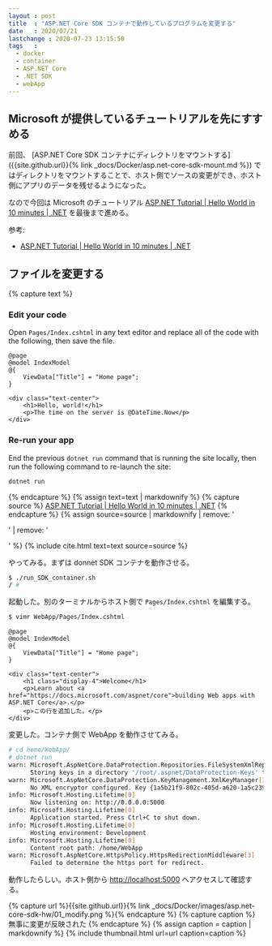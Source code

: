 ```yaml
---
layout : post
title  : "ASP.NET Core SDK コンテナで動作しているプログラムを変更する"
date   : 2020/07/21
lastchange : 2020-07-23 13:15:50
tags   :
  - docker
  - container
  - ASP.NET Core
  - .NET SDK
  - webApp
---
```


## Microsoft が提供しているチュートリアルを先にすすめる

前回、
[ASP.NET Core SDK コンテナにディレクトリをマウントする]({{site.github.url}}{% link _docs/Docker/asp.net-core-sdk-mount.md %})
ではディレクトリをマウントすることで、ホスト側でソースの変更ができ、ホスト側にアプリのデータを残せるようになった。

なので今回は Microsoft のチュートリアル
[ASP.NET Tutorial \| Hello World in 10 minutes \| .NET](https://dotnet.microsoft.com/learn/aspnet/hello-world-tutorial/ "ASP.NET Tutorial \| Hello World in 10 minutes \| .NET")
を最後まで進める。

参考:

* [ASP.NET Tutorial \| Hello World in 10 minutes \| .NET](https://dotnet.microsoft.com/learn/aspnet/hello-world-tutorial/ "ASP.NET Tutorial \| Hello World in 10 minutes \| .NET")


## ファイルを変更する

{% capture text %}
### Edit your code

Open `Pages/Index.cshtml` in any text editor and replace all of the code with the following, then save the file.

```cshtml
@page
@model IndexModel
@{
    ViewData["Title"] = "Home page";
}

<div class="text-center">
    <h1>Hello, world!</h1>
    <p>The time on the server is @DateTime.Now</p>
</div>
```

### Re-run your app

End the previous `dotnet run` command that is running the site locally,
then run the following command to re-launch the site:

```sh
dotnet run
```

{% endcapture %}
{% assign text=text | markdownify %}
{% capture source %}
[ASP.NET Tutorial \| Hello World in 10 minutes \| .NET](https://dotnet.microsoft.com/learn/aspnet/hello-world-tutorial/modify "ASP.NET Tutorial \| Hello World in 10 minutes \| .NET")
{% endcapture %}
{% assign source=source | markdownify | remove: '<p>' | remove: '</p>' %}
{% include cite.html text=text source=source %}

やってみる。まずは donnet SDK コンテナを動作させる。

```sh
$ ./run_SDK_container.sh 
/ # 
```

起動した。別のターミナルからホスト側で `Pages/Index.cshtml` を編集する。

```sh
$ vimr WebApp/Pages/Index.cshtml
```

```cshtml
@page
@model IndexModel
@{
    ViewData["Title"] = "Home page";
}

<div class="text-center">
    <h1 class="display-4">Welcome</h1>
    <p>Learn about <a href="https://docs.microsoft.com/aspnet/core">building Web apps with ASP.NET Core</a>.</p>
    <p>この行を追加した。</p>
</div>
```

変更した。コンテナ側で WebApp を動作させてみる。

```sh
# cd home/WebApp/
# dotnet run
warn: Microsoft.AspNetCore.DataProtection.Repositories.FileSystemXmlRepository[60]
      Storing keys in a directory '/root/.aspnet/DataProtection-Keys' that may not be persisted outside of the container. Protected data will be unavailable when container is destroyed.
warn: Microsoft.AspNetCore.DataProtection.KeyManagement.XmlKeyManager[35]
      No XML encryptor configured. Key {1a5b21f9-802c-405d-a620-1a5c239e4953} may be persisted to storage in unencrypted form.
info: Microsoft.Hosting.Lifetime[0]
      Now listening on: http://0.0.0.0:5000
info: Microsoft.Hosting.Lifetime[0]
      Application started. Press Ctrl+C to shut down.
info: Microsoft.Hosting.Lifetime[0]
      Hosting environment: Development
info: Microsoft.Hosting.Lifetime[0]
      Content root path: /home/WebApp
warn: Microsoft.AspNetCore.HttpsPolicy.HttpsRedirectionMiddleware[3]
      Failed to determine the https port for redirect.
```

動作したらしい。ホスト側から <http://localhost:5000> へアクセスして確認する。

{% capture url %}{{site.github.url}}{% link _docs/Docker/images/asp.net-core-sdk-hw/01_modify.png %}{% endcapture %}
{% capture caption %}
無事に変更が反映された
{% endcapture %}
{% assign caption = caption | markdownify %}
{% include thumbnail.html url=url caption=caption %}

